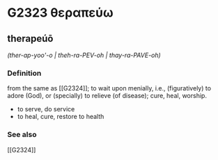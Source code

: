 # G2323 θεραπεύω

## therapeúō

_(ther-ap-yoo'-o | theh-ra-PEV-oh | thay-ra-PAVE-oh)_

### Definition

from the same as [[G2324]]; to wait upon menially, i.e., (figuratively) to adore (God), or (specially) to relieve (of disease); cure, heal, worship.

- to serve, do service
- to heal, cure, restore to health

### See also

[[G2324]]

